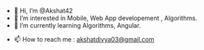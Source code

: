 - 👋 Hi, I’m @Akshat42
- 👀 I’m interested in Mobile, Web App developement , Algorithms.
- 🌱 I’m currently learning Algorithms, Angular.
<!---
- 💞️ I’m looking to collaborate on ...
--->
- 📫 How to reach me : akshatdivya03@gmail.com

<!---
Akshat42/Akshat42 is a ✨ special ✨ repository because its `README.md` (this file) appears on your GitHub profile.
You can click the Preview link to take a look at your changes.
--->
